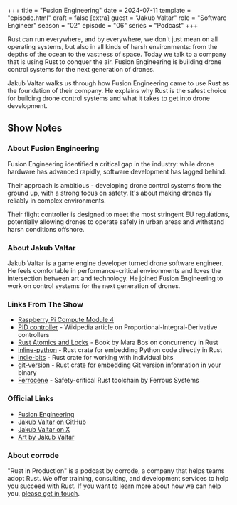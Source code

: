 +++
title = "Fusion Engineering"
date = 2024-07-11
template = "episode.html"
draft = false
[extra]
guest = "Jakub Valtar"
role = "Software Engineer"
season = "02"
episode = "06"
series = "Podcast"
+++

Rust can run everywhere, and by everywhere, we don't just mean on all operating systems, but also in all kinds of harsh environments: from the depths of the ocean to the vastness of space. Today we talk to a company that is using Rust to conquer the air. Fusion Engineering is building drone control systems for the next generation of drones.

Jakub Valtar walks us through how Fusion Engineering came to use Rust as the foundation of their company. He explains why Rust is the safest choice for building drone control systems and what it takes to get into drone development.

<!-- more -->

## Show Notes

### About Fusion Engineering

Fusion Engineering identified a critical gap in the industry: while drone hardware has advanced rapidly, software development has lagged behind. 

Their approach is ambitious - developing drone control systems from the ground up, with a strong focus on safety. It's about making drones fly reliably in complex environments.

Their flight controller is designed to meet the most stringent EU regulations, potentially allowing drones to operate safely in urban areas and withstand harsh conditions offshore.

### About Jakub Valtar

Jakub Valtar is a game engine developer turned drone software engineer. He feels comfortable in performance-critical environments and loves the intersection between art and technology. He joined Fusion Engineering to work on control systems for the next generation of drones.

### Links From The Show

- [Raspberry Pi Compute Module 4](https://www.raspberrypi.com/products/compute-module-4/)
- [PID controller](https://en.wikipedia.org/wiki/PID_controller) - Wikipedia article on Proportional-Integral-Derivative controllers
- [Rust Atomics and Locks](https://marabos.nl/atomics/) - Book by Mara Bos on concurrency in Rust
- [inline-python](https://crates.io/crates/inline-python) - Rust crate for embedding Python code directly in Rust
- [indie-bits](https://github.com/fusion-engineering/intbits) - Rust crate for working with individual bits
- [git-version](https://crates.io/crates/git-version) - Rust crate for embedding Git version information in your binary
- [Ferrocene](https://ferrocene.dev) - Safety-critical Rust toolchain by Ferrous Systems

### Official Links

- [Fusion Engineering](https://fusion.engineering)
- [Jakub Valtar on GitHub](https://github.com/JakubValtar)
- [Jakub Valtar on X](https://x.com/jakubvaltar)
- [Art by Jakub Valtar](https://www.instagram.com/jakubvaltar/)

### About corrode

"Rust in Production" is a podcast by corrode, a company that helps teams adopt
Rust. We offer training, consulting, and development services to help you
succeed with Rust. If you want to learn more about how we can help you, [please
get in touch](/about).
